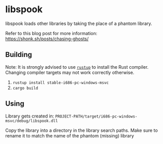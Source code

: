 # libspook

libspook loads other libraries by taking the place of a phantom library.

Refer to this blog post for more information:
https://shonk.sh/posts/chasing-ghosts/

## Building

Note: It is strongly advised to use [`rustup`](https://rustup.rs/)
to install the Rust compiler. Changing compiler targets may not work
correctly otherwise.

1. `rustup install stable-i686-pc-windows-msvc`
2. `cargo build`

## Using

Library gets created in:
  `PROJECT-PATH/target/i686-pc-windows-msvc/debug/libspook.dll`

Copy the library into a directory in the library search paths.
Make sure to rename it to match the name of the phantom
(missing) library
